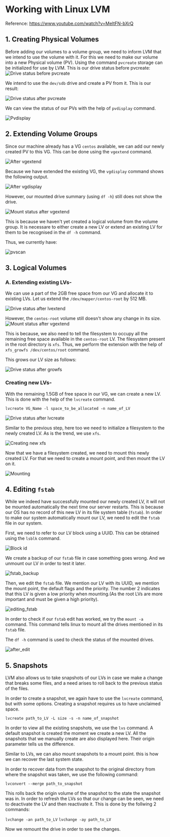 # Working with Linux LVM

Reference: https://www.youtube.com/watch?v=MeltFN-bXrQ
## 1. Creating Physical Volumes

Before adding our volumes to a volume group, we need to inform LVM that we intend to use the volume with it. For this we need to make our volume into a new Physical volume (PV). Using the command `pvcreate` storage can be initialized for use by LVM. 
This is our drive status before pvcreate:
![Drive status before pvcreate](images/before_pvcreate.png)

We intend to use the `dev/sdb` drive and create a PV from it. This is our result:

![Drive status after pvcreate](images/after_pvcreate.png)

We can view the status of our PVs with the help of `pvdisplay` command.

![Pvdisplay](images/pvcreate_status.png)

## 2. Extending Volume Groups

Since our machine already has a VG `centos` available, we can add our newly created PV to this VG. This can be done using the `vgextend` command.

![After vgextend](images/after_vgextend.png)

Because we have extended the existing VG, the `vgdisplay` command shows the following output.

![After vgdisplay](images/vgdisplay.png)

However, our mounted drive summary (using `df -h`) still does not show the drive.

![Mount status after vgextend](images/dfh_after_vgextend.png)

This is because we haven't yet created a logical volume from the volume group. It is necessare to either create a new LV or extend an existing LV for them to be recognised in the `df -h` command.

Thus, we currently have:

![pvscan](images/pvscan.png)

## 3. Logical Volumes

### A. Extending existing LVs-

We can use a part of the 2GB free space from our VG and allocate it to existing LVs. Let us extend the `/dev/mapper/centos-root` by 512 MB.

![Drive status after lvextend](images/lvextend.png)

However, the `centos-root` volume still doesn't show any change in its size.
![Mount status after vgextend](images/dfh_after_vgextend.png)

This is because, we also need to tell the filesystem to occupy all the remaining free space available in the `centos-root` LV. The filesystem present in the root directory is `xfs`. Thus, we perform the extension with the help of `xfs_growfs /dev/centos/root` command.

This grows our LV size as follows:

![Drive status after growfs](images/lvdisplay_after_extension.png)

### Creating new LVs-

With the remaining 1.5GB of free space in our VG, we can create a new LV. This is done with the help of the `lvcreate` command.

`lvcreate VG_Name -l space_to_be_allocated -n name_of_LV`

![Drive status after lvcreate](images/lvcreate.png)

Similar to the previous step, here too we need to initialize a filesystem to the newly created LV. As is the trend, we use `xfs`.

![Creating new xfs](images/create_new_xfs.png)

Now that we have a filesystem created, we need to mount this newly created LV. For that we need to create a mount point, and then mount the LV on it. 

![Mounting](images/mounting.png)

## 4. Editing `fstab`

While we indeed have successfully mounted our newly created LV, it will not be mounted automatically the next time our server restarts. This is because our OS has no record of this new LV in its file system table (`fstab`). In order to make our system automatically mount our LV, we need to edit the `fstab` file in our system.

First, we need to refer to our LV block using a UUID. This can be obtained using the `lsblk` command.

![Block id](images/block_id.png)

We create a backup of our `fstab` file in case something goes wrong. And we unmount our LV in order to test it later.

![fstab_backup](images/fstab_backup.png)


Then, we edit the `fstab` file. We mention our LV with its UUID, we mention the mount point, the default flags and the priority. The number 2 indicates that this LV is given a low priority when mounting.(As the root LVs are more important and must be given a high priority).

![editing_fstab](images/editing_fstab.png)

In order to check if our `fstab` edit has worked, we try the `mount -a` command. This command tells linux to mount all the drives mentioned in its `fstab` file.

The `df -h` command is used to check the status of the mounted drives. 

![after_edit](images/after_edit.png)

## 5. Snapshots

LVM also allows us to take snapshots of our LVs in case we make a change that breaks some files, and a need arises to roll back to the previous status of the files.

In order to create a snapshot, we again have to use the `lvcreate` command, but with some options. Creating a snapshot requires us to have unclaimed space.

`lvcreate path_to_LV -L size -s -n name_of_snapshot`

In order to view all the existing snapshots, we use the `lvs` command. A default snapshot is created the moment we create a new LV. All the snapshots that we manually create are also displayed here. Their origin parameter tells us the difference.

Similar to LVs, we can also mount snapshots to a mount point. this is how we can recover the last system state.

In order to recover data from the snapshot to the original directory from where the snapshot was taken, we use the following command:

`lvconvert --merge path_to_snapshot `

This rolls back the origin volume of the snapshot to the state the snapshot was in.
In order to refresh the LVs so that our change can be seen, we need to deactivate the LV and then reactivate it. This is done by the follwing 2 commands:

`lvchange -an path_to_LV`
`lvchange -ay path_to_LV`

Now we remount the drive in order to see the changes.